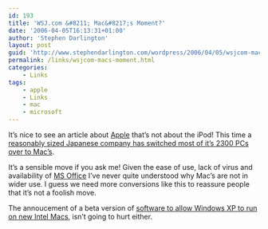 ```yaml
---
id: 193
title: 'WSJ.com &#8211; Mac&#8217;s Moment?'
date: '2006-04-05T16:13:31+01:00'
author: 'Stephen Darlington'
layout: post
guid: 'http://www.stephendarlington.com/wordpress/2006/04/05/wsjcom-macs-moment/'
permalink: /links/wsjcom-macs-moment.html
categories:
    - Links
tags:
    - apple
    - Links
    - mac
    - microsoft
---
```


It’s nice to see an article about [Apple](http://www.apple.com/uk/ "Apple") that’s not about the iPod! This time a [reasonably sized Japanese company has switched most of it’s 2300 PCs over to Mac’s](http://online.wsj.com/article_email/SB114304862088305343-lMyQjAxMDE2NDAzMzAwNDM4Wj.html).

It’s a sensible move if you ask me! Given the ease of use, lack of virus and availability of [MS Office](http://www.microsoft.com/mac/products/office2004/office2004.aspx?pid=office2004 "Microsoft Office 2004") I’ve never quite understood why Mac’s are not in wider use. I guess we need more conversions like this to reassure people that it’s not a foolish move.

The annoucement of a beta version of [software to allow Windows XP to run on new Intel Macs](http://www.apple.com/macosx/bootcamp/ "BootCamp"), isn’t going to hurt either.